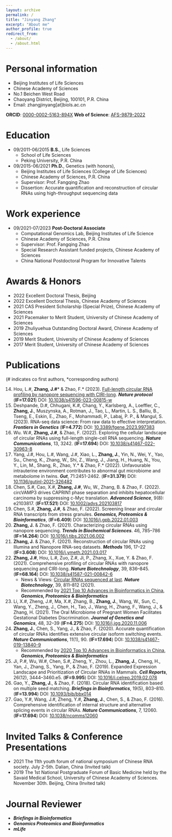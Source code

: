 ```yaml
---
layout: archive
permalink: /
title: "Jinyang Zhang"
excerpt: "About me"
author_profile: true
redirect_from: 
  - /about/
  - /about.html
---
```


Personal information
======
* Beijing Institutes of Life Sciences
* Chinese Academy of Sciences
* No.1 Beichen West Road
* Chaoyang District, Beijing, 100101, P.R. China
* Email: zhangjinyang[at]biols.ac.cn

**ORCID**: [0000-0002-5163-894X](https://orcid.org/0000-0002-5163-894X)
**Web of Science**: [AFS-9879-2022](https://www.webofscience.com/wos/author/record/AFS-9879-2022)

Education
======
* 09/2011-06/2015  <b>B.S.</b>, Life Sciences
  * School of Life Sciences
  * Peking University, P.R. China
* 09/2015-06/2021  <b>Ph.D.</b>, Genetics (with honors),
  * Beijing Institutes of Life Sciences (College of Life Sciences)
  * Chinese Academy of Sciences, P.R. China
  * Supervisor: Prof. Fangqing Zhao
  * Dissertion: Accurate quantification and reconstruction of circular RNAs using high-throughput sequencing data

Work experience
======
* 09/2021-07/2023  <b>Post-Doctoral Associate</b>
  * Computational Genomics Lab, Beijing Institutes of Life Science
  * Chinese Academy of Sciences, P.R. China
  * Supervisor: Prof. Fangqing Zhao
  * Special Research Assistant funded projects, Chinese Academy of Sciences
  * China National Postdoctoral Program for Innovative Talents

Awards & Honors
======
* 2022 Excellent Doctoral Thesis, Beijing
* 2022 Excellent Doctoral Thesis, Chinese Academy of Sciences
* 2021 CAS President Scholarship (Special Prize), Chinese Academy of Sciences
* 2021 Pacemaker to Merit Student, University of Chinese Academy of Sciences
* 2019 Zhuliyuehua Outstanding Doctoral Award, Chinese Academy of Sciences
* 2019 Merit Student, University of Chinese Academy of Sciences
* 2017 Merit Student, University of Chinese Academy of Sciences

Publications
======

(# indicates co first authors, *corresponding authors)

14.	Hou, L.#, **Zhang, J.#*** & Zhao, F.* (2023). [Full-length circular RNA profiling by nanopore sequencing with CIRI-long](https://rdcu.be/c9KAb). ***Nature protocol*** (**IF=17.021**) DOI: [10.1038/s41596-023-00815-w](https://doi.org/10.1038/s41596-023-00815-w)
13.	Deshpande, D.#, Chhugani, K.#, Chang, Y., Karlsberg, A., Loeffler, C., **Zhang, J.**, Muszynska, A., Rotman, J., Tao, L., Martin, L. S., Balliu, B., Tseng, E., Eskin, E., Zhao, F., Mohammadi, P., Labaj, P. P., & Mangul, S. (2023). RNA-seq data science: From raw data to effective interpretation. ***Frontiers in Genetics*** (**IF=4.772**) DOI: [10.3389/fgene.2023.997383](https://doi.org/10.3389/fgene.2023.997383)
12.	Wu. W.#, **Zhang, J.#**, & Zhao, F. (2022). Exploring the cellular landscape of circular RNAs using full-length single-cell RNA sequencing. ***Nature Communications***, 13, 3242. (**IF=17.694**) DOI: [10.1038/s41467-022-30963-8](https://doi.org/10.1038/s41467-022-30963-8)
11.	Yang, J.#, Hou, L.#, Wang, J.#, Xiao, L., **Zhang, J.**, Yin, N., Wei, Y., Yao, Su., Cheng, K., Zhang, W., Shi, Z., Wang, J., Jiang, H., Huang, N., You, Y., Lin, M., Shang, R., Zhao, Y.* & Zhao, F.* (2022). Unfavourable intrauterine environment contributes to abnormal gut microbiome and metabolome in twins. ***Gut***, 71:2451-2462. (**IF=31.379**) DOI: [10.1136/gutjnl-2021-326482](https://doi.org/10.1136/gutjnl-2021-326482)
10.	Chen, S.#, Cao, X.#, **Zhang, J.#**, Wu, W., Zhang, B. & Zhao, F. (2022). circVAMP3 drives CAPRIN1 phase separation and inhibits hepatocellular carcinoma by suppressing c-Myc translation. ***Advanced Science***, 9(8): e2103817. (**IF=17.521**) DOI: [10.1002/advs.202103817](https://doi.org/10.1002/advs.202103817)
9. Chen, S.#, **Zhang, J.#**, & Zhao, F. (2022). Screening linear and circular RNA transcripts from stress granules. ***Genomics, Proteomics & Bioinformatics***, (**IF=6.409**) DOI: [10.1016/j.gpb.2022.01.003](https://doi.org/10.1016/j.gpb.2022.01.003)
8. **Zhang, J.** & Zhao, F. (2021). Characterizing circular RNAs using nanopore sequencing. ***Trends in Biochemical Sciences***. 46, 785–786 (**IF=14.264**) DOI: [10.1016/j.tibs.2021.06.002](https://doi.org/10.1016/j.tibs.2021.06.002)
7. **Zhang, J.** & Zhao, F. (2021). Reconstruction of circular RNAs using Illumina and Nanopore RNA-seq datasets. ***Methods*** 196, 17–22 (**IF=3.608**) DOI: [10.1016/j.ymeth.2021.03.017](https://doi.org/10.1016/j.ymeth.2021.03.017)
6. **Zhang, J.#**, Hou, L.#, Zuo, Z.#, Ji, P., Zhang, X., Xue, Y. & Zhao, F. (2021). Comprehensive profiling of circular RNAs with nanopore sequencing and CIRI-long. ***Nature Biotechnology***, 39, 836–845. (**IF=68.164**) DOI: [10.1038/s41587-021-00842-6](https://doi.org/10.1038/s41587-021-00842-6)
    - News & Views: [Circular RNAs sequenced at last](https://www.nature.com/articles/s41587-021-00916-5). ***Nature Biotechnology***, 39, 811–812 (2021).
	- Recommended by [2021 Top 10 Advances in Bioinformatics in China](http://gpb.big.ac.cn/news/1015), ***Genomics, Proteomics & Bioinformatics***
5. Li, X.#, Zheng, J.#, Ma, X.#, Zhang, B., **Zhang, J.**, Wang, W., Sun, C., Wang, Y., Zheng, J., Chen, H., Tao, J., Wang, H., Zhang, F., Wang, J., & Zhang, H. (2021). The Oral Microbiome of Pregnant Women Facilitates Gestational Diabetes Discrimination. ***Journal of Genetics and Genomics***, 48, 32–39 (**IF=4.275**) DOI: [10.1016/j.jgg.2020.11.006](https://doi.org/10.1016/j.jgg.2020.11.006)
4. **Zhang, J.**, Chen, S., Yang, J., & Zhao, F. (2020). Accurate quantification of circular RNAs identifies extensive circular isoform switching events. ***Nature Communications***, 11(1), 90. (**IF=17.694**) DOI: [10.1038/s41467-019-13840-9](https://doi.org/10.1038/s41467-019-13840-9)
    - Recommended by [2020 Top 10 Advances in Bioinformatics in China](http://gpb.big.ac.cn/news/1014), ***Genomics, Proteomics & Bioinformatics***
3. Ji, P.#, Wu, W.#, Chen, S.#, Zheng, Y., Zhou, L., **Zhang, J.**, Cheng, H., Yan, J., Zhang, S., Yang, P., & Zhao, F. (2019). Expanded Expression Landscape and Prioritization of Circular RNAs in Mammals. ***Cell Reports***, 26(12), 3444–3460.e5. (**IF=9.995**) DOI: [10.1016/j.celrep.2019.02.078](https://doi.org/10.1016/j.celrep.2019.02.078)
2. Gao, Y., **Zhang, J.**, & Zhao, F. (2018). Circular RNA identification based on multiple seed matching. ***Briefings in Bioinformatics***, 19(5), 803–810. (**IF=13.994**) DOI: [10.1093/bib/bbx014](https://doi.org/10.1093/bib/bbx014)
1. Gao, Y.#, Wang, J.#, Zheng, Y.#, **Zhang, J.**, Chen, S., & Zhao, F. (2016). Comprehensive identification of internal structure and alternative splicing events in circular RNAs. ***Nature Communications***, 7, 12060. (**IF=17.694**) DOI: [10.1038/ncomms12060](https://doi.org/10.1038/ncomms12060)

Invited Talks & Conference Presentations
======
* 2021 The 11th youth forum of national symposium of Chinese RNA society. July 2-5th. Dalian, China (Invited talk)
* 2019 The 1st National Postgraduate Forum of Basic Medicine held by the Savaid Medical School, University of Chinese Academy of Sciences. November 30th. Beijing, China (Invited talk)

Journal Reviewer
======
* ***Briefings in Bioinformatics***
* ***Genomics Proteomics and Bioinformatics***
* ***mLife***